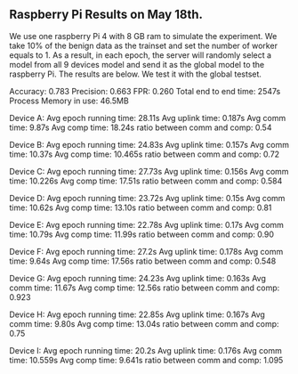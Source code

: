 ## Raspberry Pi Results on May 18th.

We use one raspberry Pi 4 with 8 GB ram to simulate the experiment. We take 10% of the benign data as the trainset and set the number of worker equals to 1.
As a result, in each epoch, the server will randomly select a model from all 9 devices model and send it as the global model to the raspberry Pi. The results are
below. We test it with the global testset.

Accuracy: 0.783
Precision: 0.663
FPR: 0.260
Total end to end time: 2547s
Process Memory in use: 46.5MB

Device A:
Avg epoch running time: 28.11s
Avg uplink time: 0.187s
Avg comm time: 9.87s
Avg comp time: 18.24s
ratio between comm and comp: 0.54

Device B:
Avg epoch running time: 24.83s
Avg uplink time: 0.157s
Avg comm time: 10.37s
Avg comp time: 10.465s
ratio between comm and comp: 0.72

Device C:
Avg epoch running time: 27.73s
Avg uplink time: 0.156s
Avg comm time: 10.226s
Avg comp time: 17.51s
ratio between comm and comp: 0.584

Device D:
Avg epoch running time: 23.72s
Avg uplink time: 0.15s
Avg comm time: 10.62s
Avg comp time: 13.10s
ratio between comm and comp: 0.81

Device E:
Avg epoch running time: 22.78s
Avg uplink time: 0.17s
Avg comm time: 10.79s
Avg comp time: 11.99s
ratio between comm and comp: 0.90

Device F:
Avg epoch running time: 27.2s
Avg uplink time: 0.178s
Avg comm time: 9.64s
Avg comp time: 17.56s
ratio between comm and comp: 0.548

Device G:
Avg epoch running time: 24.23s
Avg uplink time: 0.163s
Avg comm time: 11.67s
Avg comp time: 12.56s
ratio between comm and comp: 0.923

Device H:
Avg epoch running time: 22.85s
Avg uplink time: 0.167s
Avg comm time: 9.80s
Avg comp time: 13.04s
ratio between comm and comp: 0.75

Device I:
Avg epoch running time: 20.2s
Avg uplink time: 0.176s
Avg comm time: 10.559s
Avg comp time: 9.641s
ratio between comm and comp: 1.095
